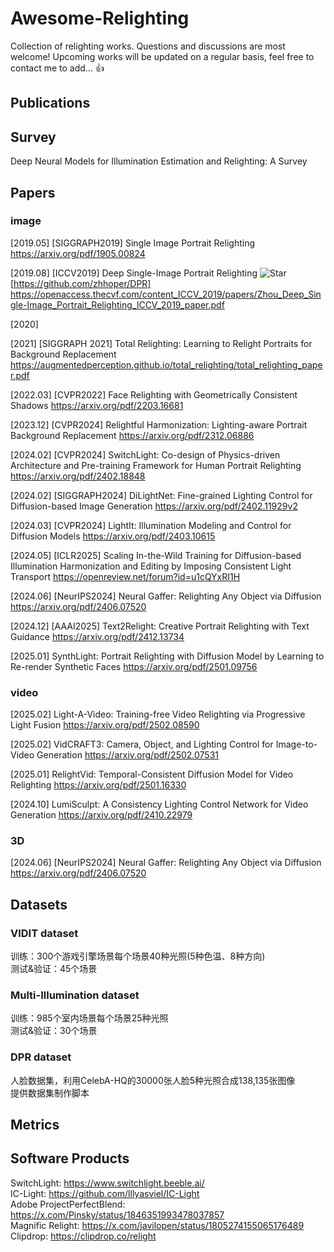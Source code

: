 # Awesome-Relighting

Collection of relighting works. Questions and discussions are most welcome! Upcoming works will be updated on a regular basis, feel free to contact me to add... :thumbsup:

## Publications

## Survey
Deep Neural Models for Illumination Estimation and Relighting: A Survey 

## Papers

### image

[2019.05] [SIGGRAPH2019] Single Image Portrait Relighting  https://arxiv.org/pdf/1905.00824     

[2019.08] [ICCV2019] Deep Single-Image Portrait Relighting  ![Star](https://img.shields.io/github/stars/zhhoper/DPR.svg?style=social&label=Stars)[https://github.com/zhhoper/DPR] https://openaccess.thecvf.com/content_ICCV_2019/papers/Zhou_Deep_Single-Image_Portrait_Relighting_ICCV_2019_paper.pdf   

[2020] 

[2021] [SIGGRAPH 2021] Total Relighting: Learning to Relight Portraits for Background Replacement   https://augmentedperception.github.io/total_relighting/total_relighting_paper.pdf   

[2022.03] [CVPR2022] Face Relighting with Geometrically Consistent Shadows  https://arxiv.org/pdf/2203.16681   

[2023.12] [CVPR2024] Relightful Harmonization: Lighting-aware Portrait Background Replacement   https://arxiv.org/pdf/2312.06886    

[2024.02] [CVPR2024] SwitchLight: Co-design of Physics-driven Architecture and Pre-training Framework for Human Portrait Relighting  https://arxiv.org/pdf/2402.18848   

[2024.02] [SIGGRAPH2024] DiLightNet: Fine-grained Lighting Control for Diffusion-based Image Generation  https://arxiv.org/pdf/2402.11929v2       

[2024.03] [CVPR2024] LightIt: Illumination Modeling and Control for Diffusion Models   https://arxiv.org/pdf/2403.10615           

[2024.05] [ICLR2025] Scaling In-the-Wild Training for Diffusion-based Illumination Harmonization and Editing by Imposing Consistent Light Transport https://openreview.net/forum?id=u1cQYxRI1H   

[2024.06] [NeurIPS2024] Neural Gaffer: Relighting Any Object via Diffusion https://arxiv.org/pdf/2406.07520   

[2024.12] [AAAI2025] Text2Relight: Creative Portrait Relighting with Text Guidance https://arxiv.org/pdf/2412.13734

[2025.01] SynthLight: Portrait Relighting with Diffusion Model by Learning to Re-render Synthetic Faces https://arxiv.org/pdf/2501.09756    


### video
[2025.02] Light-A-Video: Training-free Video Relighting via Progressive Light Fusion https://arxiv.org/pdf/2502.08590         

[2025.02] VidCRAFT3: Camera, Object, and Lighting Control for Image-to-Video Generation https://arxiv.org/pdf/2502.07531    

[2025.01] RelightVid: Temporal-Consistent Diffusion Model for Video Relighting https://arxiv.org/pdf/2501.16330   

[2024.10] LumiSculpt: A Consistency Lighting Control Network for Video Generation https://arxiv.org/pdf/2410.22979   

### 3D
[2024.06] [NeurIPS2024] Neural Gaffer: Relighting Any Object via Diffusion https://arxiv.org/pdf/2406.07520   

## Datasets
### VIDIT dataset
训练：300个游戏引擎场景每个场景40种光照(5种色温、8种方向)   
测试&验证：45个场景  
### Multi-Illumination dataset
训练：985个室内场景每个场景25种光照  
测试&验证：30个场景  
### DPR dataset
人脸数据集，利用CelebA-HQ的30000张人脸5种光照合成138,135张图像  
提供数据集制作脚本  
## Metrics

## Software Products
SwitchLight: https://www.switchlight.beeble.ai/   
IC-Light: https://github.com/lllyasviel/IC-Light   
Adobe ProjectPerfectBlend: https://x.com/Pinsky/status/1846351993478037857   
Magnific Relight: https://x.com/javilopen/status/1805274155065176489   
Clipdrop: https://clipdrop.co/relight   

[^_^]: # ### Star History

[^_^]: # ## Star History

[^_^]: # [![Star History Chart](https://api.star-history.com/svg?repos=liuzr17/Awesome-Relighting&type=Date)](https://star-history.com/#liuzr17/Awesome-Relighting&Date)
